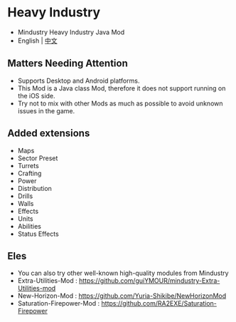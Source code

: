 # Heavy Industry
- Mindustry Heavy Industry Java Mod
- English | [中文](README_zh_CN.md)
## Matters Needing Attention
- Supports Desktop and Android platforms.
- This Mod is a Java class Mod, therefore it does not support running on the iOS side.
- Try not to mix with other Mods as much as possible to avoid unknown issues in the game.
## Added extensions
- Maps
- Sector Preset
- Turrets
- Crafting
- Power
- Distribution
- Drills
- Walls
- Effects
- Units 
- Abilities
- Status Effects
## Eles
- You can also try other well-known high-quality modules from Mindustry
- Extra-Utilities-Mod : https://github.com/guiYMOUR/mindustry-Extra-Utilities-mod
- New-Horizon-Mod : https://github.com/Yuria-Shikibe/NewHorizonMod
- Saturation-Firepower-Mod : https://github.com/RA2EXE/Saturation-Firepower
